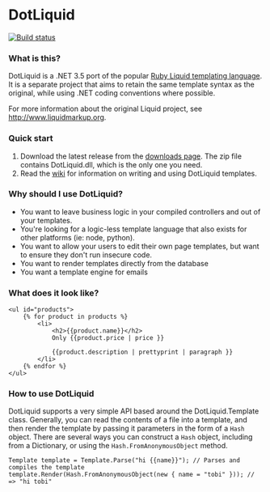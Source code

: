 # DotLiquid

[![Build status](https://ci.appveyor.com/api/projects/status/itsl3a6ludjah4o3)](https://ci.appveyor.com/project/tgjones/dotliquid)

### What is this?

DotLiquid is a .NET 3.5 port of the popular [Ruby Liquid templating language](http://liquidmarkup.org/). It is a separate project that aims to retain the same template syntax as the original, while using .NET coding conventions where possible.

For more information about the original Liquid project, see <http://www.liquidmarkup.org>.

### Quick start

1. Download the latest release from the [downloads page](https://github.com/dotliquid/dotliquid/downloads).
   The zip file contains DotLiquid.dll, which is the only one you need.
2. Read the [wiki](https://github.com/dotliquid/dotliquid/wiki) for information on writing and using
   DotLiquid templates.

### Why should I use DotLiquid?

* You want to leave business logic in your compiled controllers and out of your templates.
* You're looking for a logic-less template language that also exists for other platforms (ie: node, python).
* You want to allow your users to edit their own page templates, but want to ensure they don't run insecure code.
* You want to render templates directly from the database
* You want a template engine for emails

### What does it look like?

	<ul id="products">
		{% for product in products %}
			<li>
				<h2>{{product.name}}</h2>
				Only {{product.price | price }}

				{{product.description | prettyprint | paragraph }}
			</li>
		{% endfor %}
	</ul>

### How to use DotLiquid

DotLiquid supports a very simple API based around the DotLiquid.Template class. Generally, you can read the contents of a file into a template, and then render the template by passing it parameters in the form of a `Hash` object. There are several ways you can construct a `Hash` object, including from a Dictionary, or using the `Hash.FromAnonymousObject` method.

	Template template = Template.Parse("hi {{name}}"); // Parses and compiles the template
	template.Render(Hash.FromAnonymousObject(new { name = "tobi" })); // => "hi tobi" 
